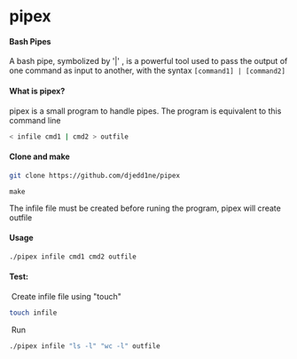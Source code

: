 # pipex
#### Bash Pipes
A bash pipe, symbolized by '|' , is a powerful tool used to pass the output of one command as input to another, with the syntax ```[command1] | [command2]``` 
#### What is pipex?
pipex is a small program to handle pipes. The program is equivalent to this command line <br>
```bash
< infile cmd1 | cmd2 > outfile
```

#### Clone and make
```bash
git clone https://github.com/djedd1ne/pipex
```
```
make
```
The infile file must be created before runing the program, pipex will create outfile<br>
#### Usage
```bash
./pipex infile cmd1 cmd2 outfile
```
#### Test:
&nbsp;Create infile file using "touch"
```bash
touch infile
```
&nbsp;Run 
```bash
./pipex infile "ls -l" "wc -l" outfile
```
